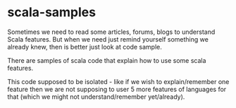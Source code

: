 scala-samples
=============

Sometimes we need to read some articles, forums, blogs to understand Scala features.
But when we need just remind yourself something we already knew, then is better just look at code sample.

There are samples of scala code that explain how to use some scala features.

This code supposed to be isolated - like if we wish to explain/remember one feature then we are not
supposing to user 5 more features of languages for that (which we might not understand/remember yet/already).
